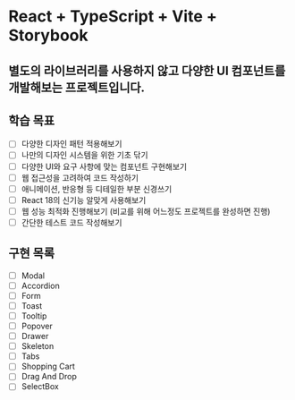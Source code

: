 # React + TypeScript + Vite + Storybook

## 별도의 라이브러리를 사용하지 않고 다양한 UI 컴포넌트를 개발해보는 프로젝트입니다.

## 학습 목표

- [ ] 다양한 디자인 패턴 적용해보기
- [ ] 나만의 디자인 시스템을 위한 기초 닦기
- [ ] 다양한 UI와 요구 사항에 맞는 컴포넌트 구현해보기
- [ ] 웹 접근성을 고려하여 코드 작성하기
- [ ] 애니메이션, 반응형 등 디테일한 부분 신경쓰기
- [ ] React 18의 신기능 알맞게 사용해보기
- [ ] 웹 성능 최적화 진행해보기 (비교를 위해 어느정도 프로젝트를 완성하면 진행)
- [ ] 간단한 테스트 코드 작성해보기

## 구현 목록

- [ ] Modal
- [ ] Accordion
- [ ] Form
- [ ] Toast
- [ ] Tooltip
- [ ] Popover
- [ ] Drawer
- [ ] Skeleton
- [ ] Tabs
- [ ] Shopping Cart
- [ ] Drag And Drop
- [ ] SelectBox
